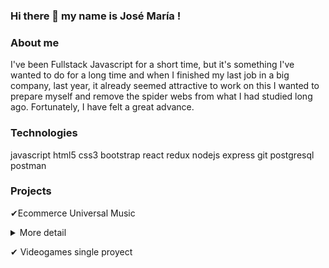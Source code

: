 ### Hi there 👋 my name is José María !

### About me
I've been Fullstack Javascript for a short time, but it's something I've wanted to do for a long time and when I finished my last job in a big company, last year, it already seemed attractive to work on this
  I wanted to prepare myself and remove the spider webs from what I had studied long ago. Fortunately, I have felt a great advance.



### Technologies
javascript html5 css3 bootstrap react redux nodejs express git postgresql postman

### Projects
✔Ecommerce Universal Music
    <details>
        <summary>More detail</summary>
        Proyecto en grupo realizado para el Bootcamp Henry, esta aplicacion permite ver productos musicales de alta calidad, donde el usuario podra filtrar productos           por calificacion, precio y categorias, el usuario tendra la posibilidad de agregar productos a un carrito donde solo podra realizar el pago atravez de Stripe           si se registra con un correo o bien con un usuario de google. Ademas cuenta con un panel de administracion el cual permite al admin listar todos los productos,         eliminar, editar y crear otros. Tambien podra ver todas las ordenes de compra que se hicieron, confirmarlas o cancelar.

  Link del repo Api: uv-api -> https://github.com/Jos4ma/api-pf-ecommerce

  Link del repo Client: uv-client  -> https://github.com/Jos4ma/client-pf-ecommerce

  Link Web: www.web-universalmusic.app
        
  ![Screenshot]([screenshot.png](https://github.com/Jos4ma/data/blob/main/1.png))
  
  ![alt text](https://github.com/Jos4ma/data/blob/main/1.png)      

  Desarrollada con:
  
        React

        Tailwindcss

        Redux

        Typescript

        NodeJs

        Express

        Sequelize

        Auth0

</details>


✔ Videogames single proyect


<!--
**Jos4ma/Jos4ma** is a ✨ _special_ ✨ repository because its `README.md` (this file) appears on your GitHub profile.

Here are some ideas to get you started:

- 🔭 I’m currently working on ...
- 🌱 I’m currently learning ...
- 👯 I’m looking to collaborate on ...
- 🤔 I’m looking for help with ...
- 💬 Ask me about ...
- 📫 How to reach me: ...
- 😄 Pronouns: ...
- ⚡ Fun fact: ...
-->
